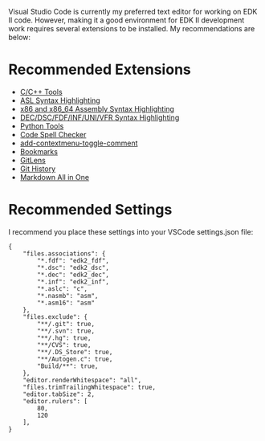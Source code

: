 Visual Studio Code is currently my preferred text editor for working on EDK II code. However, making it a good environment for EDK II development work requires several extensions to be installed. My recommendations are below:

# Recommended Extensions

* [C/C++ Tools](https://marketplace.visualstudio.com/items?itemName=ms-vscode.cpptools)
* [ASL Syntax Highlighting](https://marketplace.visualstudio.com/items?itemName=Thog.vscode-asl)
* [x86 and x86_64 Assembly Syntax Highlighting](https://marketplace.visualstudio.com/items?itemName=13xforever.language-x86-64-assembly)
* [DEC/DSC/FDF/INF/UNI/VFR Syntax Highlighting](https://marketplace.visualstudio.com/items?itemName=walonli.edk2-vscode)
* [Python Tools](https://marketplace.visualstudio.com/items?itemName=ms-python.python)
* [Code Spell Checker](https://marketplace.visualstudio.com/items?itemName=streetsidesoftware.code-spell-checker)
* [add-contextmenu-toggle-comment](https://marketplace.visualstudio.com/items?itemName=ebicochineal.add-contextmenu-toggle-comment)
* [Bookmarks](https://marketplace.visualstudio.com/items?itemName=alefragnani.Bookmarks)
* [GitLens](https://marketplace.visualstudio.com/items?itemName=eamodio.gitlens)
* [Git History](https://marketplace.visualstudio.com/items?itemName=donjayamanne.githistory)
* [Markdown All in One](https://marketplace.visualstudio.com/items?itemName=yzhang.markdown-all-in-one)

# Recommended Settings

I recommend you place these settings into your VSCode settings.json file:

```
{
    "files.associations": {
        "*.fdf": "edk2_fdf",
        "*.dsc": "edk2_dsc",
        "*.dec": "edk2_dec",
        "*.inf": "edk2_inf",
        "*.aslc": "c",
        "*.nasmb": "asm",
        "*.asm16": "asm"
    },
    "files.exclude": {
        "**/.git": true,
        "**/.svn": true,
        "**/.hg": true,
        "**/CVS": true,
        "**/.DS_Store": true,
        "**/Autogen.c": true,
        "Build/**": true,
    },
    "editor.renderWhitespace": "all",
    "files.trimTrailingWhitespace": true,
    "editor.tabSize": 2,
    "editor.rulers": [
        80,
        120
    ],
}
```
